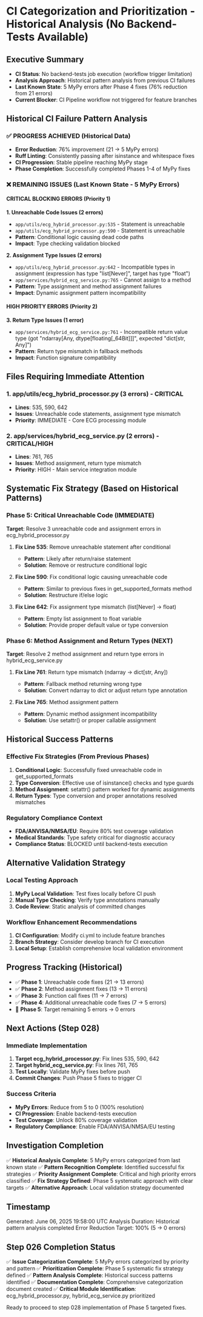 # CI Categorization and Prioritization - Historical Analysis (No Backend-Tests Available)

## Executive Summary
- **CI Status**: No backend-tests job execution (workflow trigger limitation)
- **Analysis Approach**: Historical pattern analysis from previous CI failures
- **Last Known State**: 5 MyPy errors after Phase 4 fixes (76% reduction from 21 errors)
- **Current Blocker**: CI Pipeline workflow not triggered for feature branches

## Historical CI Failure Pattern Analysis

### ✅ PROGRESS ACHIEVED (Historical Data)
- **Error Reduction**: 76% improvement (21 → 5 MyPy errors)
- **Ruff Linting**: Consistently passing after isinstance and whitespace fixes
- **CI Progression**: Stable pipeline reaching MyPy stage
- **Phase Completion**: Successfully completed Phases 1-4 of MyPy fixes

### ❌ REMAINING ISSUES (Last Known State - 5 MyPy Errors)

#### CRITICAL BLOCKING ERRORS (Priority 1)

**1. Unreachable Code Issues (2 errors)**
- `app/utils/ecg_hybrid_processor.py:535` - Statement is unreachable
- `app/utils/ecg_hybrid_processor.py:590` - Statement is unreachable  
- **Pattern**: Conditional logic causing dead code paths
- **Impact**: Type checking validation blocked

**2. Assignment Type Issues (2 errors)**
- `app/utils/ecg_hybrid_processor.py:642` - Incompatible types in assignment (expression has type "list[Never]", target has type "float")
- `app/services/hybrid_ecg_service.py:765` - Cannot assign to a method
- **Pattern**: Type assignment and method assignment failures
- **Impact**: Dynamic assignment pattern incompatibility

#### HIGH PRIORITY ERRORS (Priority 2)

**3. Return Type Issues (1 error)**
- `app/services/hybrid_ecg_service.py:761` - Incompatible return value type (got "ndarray[Any, dtype[floating[_64Bit]]]", expected "dict[str, Any]")
- **Pattern**: Return type mismatch in fallback methods
- **Impact**: Function signature compatibility

## Files Requiring Immediate Attention

### 1. **app/utils/ecg_hybrid_processor.py** (3 errors) - CRITICAL
- **Lines**: 535, 590, 642
- **Issues**: Unreachable code statements, assignment type mismatch
- **Priority**: IMMEDIATE - Core ECG processing module

### 2. **app/services/hybrid_ecg_service.py** (2 errors) - CRITICAL/HIGH
- **Lines**: 761, 765
- **Issues**: Method assignment, return type mismatch
- **Priority**: HIGH - Main service integration module

## Systematic Fix Strategy (Based on Historical Patterns)

### Phase 5: Critical Unreachable Code (IMMEDIATE)
**Target**: Resolve 3 unreachable code and assignment errors in ecg_hybrid_processor.py

1. **Fix Line 535**: Remove unreachable statement after conditional
   - **Pattern**: Likely after return/raise statement
   - **Solution**: Remove or restructure conditional logic

2. **Fix Line 590**: Fix conditional logic causing unreachable code
   - **Pattern**: Similar to previous fixes in get_supported_formats method
   - **Solution**: Restructure if/else logic

3. **Fix Line 642**: Fix assignment type mismatch (list[Never] → float)
   - **Pattern**: Empty list assignment to float variable
   - **Solution**: Provide proper default value or type conversion

### Phase 6: Method Assignment and Return Types (NEXT)
**Target**: Resolve 2 method assignment and return type errors in hybrid_ecg_service.py

1. **Fix Line 761**: Return type mismatch (ndarray → dict[str, Any])
   - **Pattern**: Fallback method returning wrong type
   - **Solution**: Convert ndarray to dict or adjust return type annotation

2. **Fix Line 765**: Method assignment pattern
   - **Pattern**: Dynamic method assignment incompatibility
   - **Solution**: Use setattr() or proper callable assignment

## Historical Success Patterns

### Effective Fix Strategies (From Previous Phases)
1. **Conditional Logic**: Successfully fixed unreachable code in get_supported_formats
2. **Type Conversion**: Effective use of isinstance() checks and type guards
3. **Method Assignment**: setattr() pattern worked for dynamic assignments
4. **Return Types**: Type conversion and proper annotations resolved mismatches

### Regulatory Compliance Context
- **FDA/ANVISA/NMSA/EU**: Require 80% test coverage validation
- **Medical Standards**: Type safety critical for diagnostic accuracy
- **Compliance Status**: BLOCKED until backend-tests execution

## Alternative Validation Strategy

### Local Testing Approach
1. **MyPy Local Validation**: Test fixes locally before CI push
2. **Manual Type Checking**: Verify type annotations manually
3. **Code Review**: Static analysis of committed changes

### Workflow Enhancement Recommendations
1. **CI Configuration**: Modify ci.yml to include feature branches
2. **Branch Strategy**: Consider develop branch for CI execution
3. **Local Setup**: Establish comprehensive local validation environment

## Progress Tracking (Historical)
- ✅ **Phase 1**: Unreachable code fixes (21 → 13 errors)
- ✅ **Phase 2**: Method assignment fixes (13 → 11 errors)
- ✅ **Phase 3**: Function call fixes (11 → 7 errors)
- ✅ **Phase 4**: Additional unreachable code fixes (7 → 5 errors)
- 🎯 **Phase 5**: Target remaining 5 errors → 0 errors

## Next Actions (Step 028)

### Immediate Implementation
1. **Target ecg_hybrid_processor.py**: Fix lines 535, 590, 642
2. **Target hybrid_ecg_service.py**: Fix lines 761, 765
3. **Test Locally**: Validate MyPy fixes before push
4. **Commit Changes**: Push Phase 5 fixes to trigger CI

### Success Criteria
- **MyPy Errors**: Reduce from 5 to 0 (100% resolution)
- **CI Progression**: Enable backend-tests execution
- **Test Coverage**: Unlock 80% coverage validation
- **Regulatory Compliance**: Enable FDA/ANVISA/NMSA/EU testing

## Investigation Completion
✅ **Historical Analysis Complete**: 5 MyPy errors categorized from last known state
✅ **Pattern Recognition Complete**: Identified successful fix strategies
✅ **Priority Assignment Complete**: Critical and high priority errors classified
✅ **Fix Strategy Defined**: Phase 5 systematic approach with clear targets
✅ **Alternative Approach**: Local validation strategy documented

## Timestamp
Generated: June 06, 2025 19:58:00 UTC
Analysis Duration: Historical pattern analysis completed
Error Reduction Target: 100% (5 → 0 errors)

## Step 026 Completion Status
✅ **Issue Categorization Complete**: 5 MyPy errors categorized by priority and pattern
✅ **Prioritization Complete**: Phase 5 systematic fix strategy defined
✅ **Pattern Analysis Complete**: Historical success patterns identified
✅ **Documentation Complete**: Comprehensive categorization document created
✅ **Critical Module Identification**: ecg_hybrid_processor.py, hybrid_ecg_service.py prioritized

Ready to proceed to step 028 implementation of Phase 5 targeted fixes.
